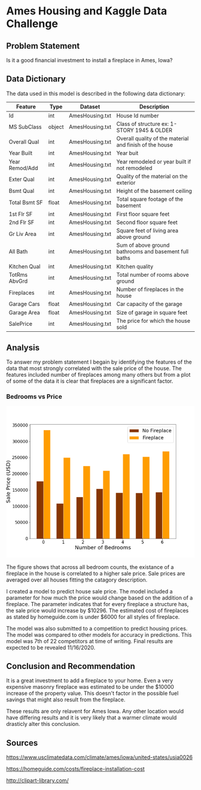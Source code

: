 # Ames Housing and Kaggle Data Challenge

## Problem Statement

Is it a good financial investment to install a fireplace in Ames, Iowa?

## Data Dictionary
The data used in this model is described in the following data dictionary:

|Feature|Type|Dataset|Description|
|---|---|---|---|
|Id|int|AmesHousing.txt|House Id number| 
|MS SubClass|object|AmesHousing.txt|Class of structure ex: 1-STORY 1945 & OLDER|
|Overall Qual|int|AmesHousing.txt|Overall quality of the material and finish of the house|
|Year Built|int|AmesHousing.txt|Year buit|
|Year Remod/Add|int|AmesHousing.txt|Year remodeled or year built if not remodeled|
|Exter Qual|int|AmesHousing.txt|Quality of the material on the exterior|
|Bsmt Qual|int|AmesHousing.txt|Height of the basement ceiling|
|Total Bsmt SF|float|AmesHousing.txt|Total square footage of the basement|
|1st Flr SF|int|AmesHousing.txt|First floor square feet|
|2nd Flr SF|int|AmesHousing.txt|Second floor square feet|
|Gr Liv Area|int|AmesHousing.txt|Square feet of living area above ground|
|All Bath|int|AmesHousing.txt|Sum of above ground bathrooms and basement full baths|
|Kitchen Qual|int|AmesHousing.txt|Kitchen quality|
|TotRms AbvGrd|int|AmesHousing.txt|Total number of rooms above ground|
|Fireplaces|int|AmesHousing.txt|Number of fireplaces in the house|
|Garage Cars|float|AmesHousing.txt|Car capacity of the garage|
|Garage Area|float|AmesHousing.txt|Size of garage in square feet|
|SalePrice|int|AmesHousing.txt|The price for which the house sold|

## Analysis

To answer my problem statement I begain by identifying the features of the data that most strongly correlated with the sale price of the house. The features included number of fireplaces among many others but from a plot of some of the data it is clear that fireplaces are a significant factor.
### Bedrooms vs Price
![Figure: Compares Bedroom total and Fireplace with Sale Price](images/price_vs_bedrooms.png)

The figure shows that across all bedroom counts, the existance of a fireplace in the house is correlated to a higher sale price. Sale prices are averaged over all houses fitting the catagory description.

I created a model to predict house sale price. The model included a parameter for how much the price would change based on the addition of a fireplace. The parameter indicates that for every fireplace a structure has, the sale price would increase by \$10296. The estimated cost of fireplaces as stated by homeguide.com is under \$6000 for all styles of fireplace.

The model was also submitted to a competition to predict housing prices. The model was compared to other models for accuracy in predictions. This model was 7th of 22 competitors at time of writing. Final results are expected to be revealed 11/16/2020.

## Conclusion and Recommendation

It is a great investment to add a fireplace to your home. Even a very expensive masonry fireplace was estimated to be under the \$10000 increase of the property value. This doesn't factor in the possible fuel savings that might also result from the fireplace. 

These results are only relavent for Ames Iowa. Any other location would have differing results and it is very likely that a warmer climate would drasticly alter this conclusion.

## Sources

https://www.usclimatedata.com/climate/ames/iowa/united-states/usia0026

https://homeguide.com/costs/fireplace-installation-cost

http://clipart-library.com/